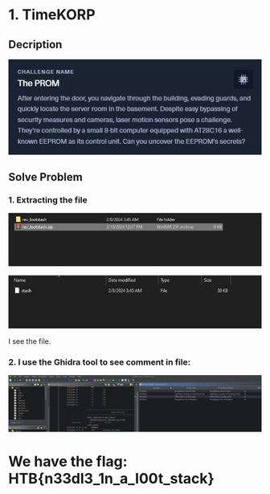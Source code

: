 # 1. TimeKORP

## Decription

![](./Image/1.PNG)

## Solve Problem

### 1. Extracting the file

![](./Image/3.PNG)

![](./Image/4.PNG)

I see the file.

### 2. I use the Ghidra tool to see comment in file:

![](./Image/2.PNG)

# We have the flag: HTB{n33dl3_1n_a_l00t_stack}
